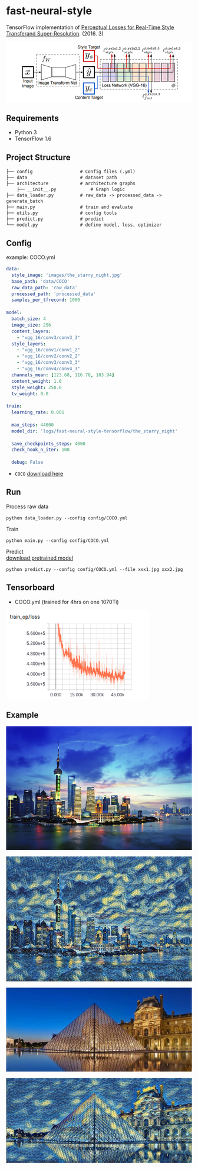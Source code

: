 # fast-neural-style

TensorFlow implementation of [Perceptual Losses for Real-Time Style Transferand Super-Resolution](https://arxiv.org/pdf/1603.08155.pdf). (2016. 3)

![images](images/architecture.png)

## Requirements

- Python 3
- TensorFlow 1.6


## Project Structure


    ├── config                  # Config files (.yml)
    ├── data                    # dataset path
    ├── architecture            # architecture graphs
        ├── __init__.py             # Graph logic
    ├── data_loader.py          # raw_data -> processed_data -> generate_batch
    ├── main.py                 # train and evaluate
    ├── utils.py                # config tools 
    ├── predict.py              # predict  
    └── model.py                # define model, loss, optimizer
    

## Config

example: COCO.yml

```yml
data:
  style_image: 'images/the_starry_night.jpg'
  base_path: 'data/COCO'
  raw_data_path: 'raw_data'
  processed_path: 'processed_data'
  samples_per_tfrecord: 1000

model:
  batch_size: 4
  image_size: 256
  content_layers:
    - "vgg_16/conv3/conv3_3"
  style_layers:
    - "vgg_16/conv1/conv1_2"
    - "vgg_16/conv2/conv2_2"
    - "vgg_16/conv3/conv3_3"
    - "vgg_16/conv4/conv4_3"
  channels_mean: [123.68, 116.78, 103.94]
  content_weight: 1.0
  style_weight: 250.0
  tv_weight: 0.0

train:
  learning_rate: 0.001

  max_steps: 44000
  model_dir: 'logs/fast-neural-style-tensorflow/the_starry_night'

  save_checkpoints_steps: 4000
  check_hook_n_iter: 100

  debug: False
```

* `COCO` [download here](http://cocodataset.org/#download)

## Run

Process raw data

```
python data_loader.py --config config/COCO.yml
```

Train

```
python main.py --config config/COCO.yml
```

Predict  
[download pretrained model](https://drive.google.com/open?id=13ZdkKFecot9BJ3cQKS9OIbRxyY-lgcK_)

```
python predict.py --config config/COCO.yml --file xxx1.jpg xxx2.jpg
```

## Tensorboard


- COCO.yml (trained for 4hrs on one 1070Ti)

![images](images/loss.png)


## Example


![images](images/example1.jpg)

![images](images/result1.jpg)

![images](images/example2.jpg)

![images](images/result2.jpg)